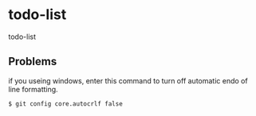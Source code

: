 # todo-list

todo-list

## Problems

if you useing windows, enter this command to turn off automatic endo of line formatting.

`$ git config core.autocrlf false`
